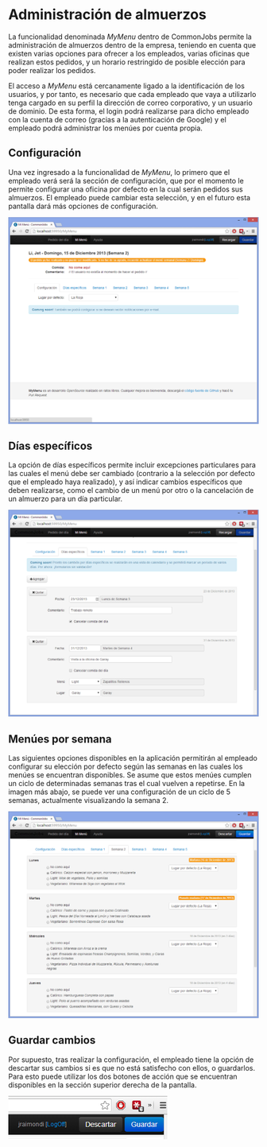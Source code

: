 # Administración de almuerzos

La funcionalidad denominada *MyMenu* dentro de CommonJobs permite la administración de almuerzos dentro de la empresa, teniendo en cuenta que existen varias opciones para ofrecer a los empleados, varias oficinas que realizan estos pedidos, y un horario restringido de posible elección para poder realizar los pedidos.

El acceso a *MyMenu* está cercanamente ligado a la identificación de los usuarios, y por tanto, es necesario que cada empleado que vaya a utilizarlo tenga cargado en su perfil la dirección de correo corporativo, y un usuario de dominio. De esta forma, el login podrá realizarse para dicho empleado con la cuenta de correo (gracias a la autenticación de Google) y el empleado podrá administrar los menúes por cuenta propia.

## Configuración

Una vez ingresado a la funcionalidad de *MyMenu*, lo primero que el empleado verá será la sección de configuración, que por el momento le permite configurar una oficina por defecto en la cual serán pedidos sus almuerzos. El empleado puede cambiar esta selección, y en el futuro esta pantalla dará más opciones de configuración.

![Configuración](Images/Administracion-de-almuerzos/01-configuracion.png)

## Días específicos

La opción de días específicos permite incluir excepciones particulares para las cuales el menú debe ser cambiado (contrario a la selección por defecto que el empleado haya realizado), y así indicar cambios específicos que deben realizarse, como el cambio de un menú por otro o la cancelación de un almuerzo para un día particular.

![Días específicos](Images/Administracion-de-almuerzos/02-dias-especificos.png)

## Menúes por semana

Las siguientes opciones disponibles en la aplicación permitirán al empleado configurar su elección por defecto según las semanas en las cuales los menúes se encuentran disponibles. Se asume que estos menúes cumplen un ciclo de determinadas semanas tras el cual vuelven a repetirse. En la imagen más abajo, se puede ver una configuración de un ciclo de 5 semanas, actualmente visualizando la semana 2.

![Configuración por semanas](Images/Administracion-de-almuerzos/03-semanas.png)

## Guardar cambios

Por supuesto, tras realizar la configuración, el empleado tiene la opción de descartar sus cambios si es que no está satisfecho con ellos, o guardarlos. Para esto puede utilizar los dos botones de acción que se encuentran disponibles en la sección superior derecha de la pantalla.

![Botones de acción](Images/Administracion-de-almuerzos/04-botones-de-accion.png)